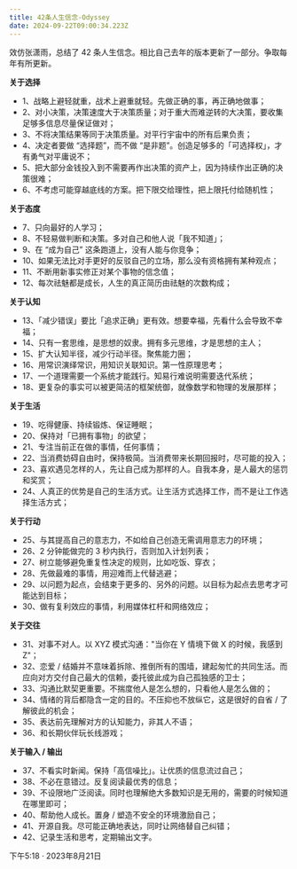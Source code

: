 ```yaml
---
title: 42条人生信念-Odyssey
date: 2024-09-22T09:00:34.223Z
---
```


效仿张潇雨，总结了 42 条人生信念。相比自己去年的版本更新了一部分。争取每年有所更新。

**关于选择**
- 1、战略上避轻就重，战术上避重就轻。先做正确的事，再正确地做事；
- 2、对小决策，决策速度大于决策质量；对于重大而难逆转的大决策，要收集足够多信息尽量保证做对；
- 3、不将决策结果等同于决策质量。对平行宇宙中的所有后果负责；
- 4、决定者要做 “选择题”，而不做 “是非题”。创造足够多的「可选择权」，才有勇气对平庸说不；
- 5、把大部分金钱投入到不需要再作出决策的资产上，因为持续作出正确的决策很难；
- 6、不考虑可能穿越底线的方案。把下限交给理性，把上限托付给随机性；

**关于态度**
- 7、只向最好的人学习；
- 8、不轻易做判断和决策。多对自己和他人说「我不知道」；
- 9、在 “成为自己” 这条跑道上，没有人能与你竞争；
- 10、如果无法比对手更好的反驳自己的立场，那么没有资格拥有某种观点；
- 11、不断用新事实修正对某个事物的信念值；
- 12、每次祛魅都是成长，人生的真正简历由祛魅的次数构成；

**关于认知**
- 13、「减少错误」要比「追求正确」更有效。想要幸福，先看什么会导致不幸福；
- 14、只有一套思维，是思想的奴隶。拥有多元思维，才是思想的主人；
- 15、扩大认知半径，减少行动半径。聚焦能力圈；
- 16、用常识演绎常识，用知识关联知识。第一性原理思考；
- 17、一个道理需要一个系统才能践行。知易行难说明需要迭代系统；
- 18、更复杂的事实可以被更简洁的框架统御，就像数学和物理的发展那样；

**关于生活**
- 19、吃得健康、持续锻炼、保证睡眠；
- 20、保持对「已拥有事物」的欲望；
- 21、专注当前正在做的事情，任何事情；
- 22、当消费妨碍自由时，保持极简。当消费带来长期回报时，尽可能的投入；
- 23、喜欢遇见怎样的人，先让自己成为那样的人。自我本身，是人最大的惩罚和奖赏；
- 24、人真正的优势是自己的生活方式。让生活方式选择工作，而不是让工作选择生活方式；

**关于行动**
- 25、与其提高自己的意志力，不如给自己创造无需调用意志力的环境；
- 26、2 分钟能做完的 3 秒内执行，否则加入计划列表；
- 27、树立能够避免重复性决定的规则，比如吃饭、穿衣；
- 28、先做最难的事情，用迎难而上代替逃避；
- 29、以问题为起点，会结束于更多的、另外的问题。以目标为起点去思考才可能达到目标；
- 30、做有复利效应的事情，利用媒体杠杆和网络效应；

**关于交往**
- 31、对事不对人。以 XYZ 模式沟通："当你在 Y 情境下做 X 的时候，我感到 Z"；
- 32、恋爱 / 结婚并不意味着拆除、推倒所有的围墙，建起匆忙的共同生活。而应向对方交付自己最大的信赖，委托彼此成为自己孤独感的卫士；
- 33、沟通比默契更重要。不揣度他人是怎么想的，只看他人是怎么做的；
- 34、情绪的背后都隐含一定的目的。不压抑也不放纵它，这是很好的自省 / 了解彼此的机会；
- 35、表达前先理解对方的认知能力，非其人不语；
- 36、和长期伙伴玩长线游戏；

**关于输入 / 输出**
- 37、不看实时新闻。保持「高信噪比」。让优质的信息流过自己；
- 38、不必在意错过。反复阅读最优秀的信息；
- 39、不设限地广泛阅读。同时也理解绝大多数知识是无用的，需要的时候知道在哪里即可；
- 40、帮助他人成长。置身 / 塑造不安全的环境激励自己；
- 41、开源自我。尽可能正确地表达，同时让网络替自己纠错；
- 42、记录生活和思考，定期输出文字。

下午5:18 · 2023年8月21日